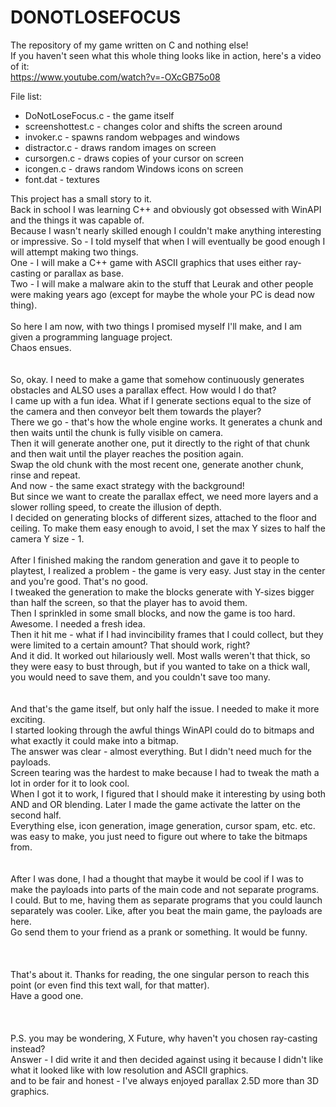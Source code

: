 # DONOTLOSEFOCUS
The repository of my game written on C and nothing else!<br>
If you haven't seen what this whole thing looks like in action, here's a video of it:<br>
https://www.youtube.com/watch?v=-OXcGB75o08

File list:
- DoNotLoseFocus.c - the game itself
- screenshottest.c - changes color and shifts the screen around
- invoker.c - spawns random webpages and windows
- distractor.c - draws random images on screen
- cursorgen.c - draws copies of your cursor on screen
- icongen.c - draws random Windows icons on screen
- font.dat - textures

This project has a small story to it.<br>
Back in school I was learning C++ and obviously got obsessed with WinAPI and the things it was capable of.<br>
Because I wasn't nearly skilled enough I couldn't make anything interesting or impressive. So - I told myself that when I will eventually be good enough I will attempt making two things.<br>
One - I will make a C++ game with ASCII graphics that uses either ray-casting or parallax as base.<br>
Two - I will make a malware akin to the stuff that Leurak and other people were making years ago (except for maybe the whole your PC is dead now thing).<br>
<br>
So here I am now, with two things I promised myself I'll make, and I am given a programming language project.<br>
Chaos ensues.<br>
<br>
<br>
So, okay. I need to make a game that somehow continuously generates obstacles and ALSO uses a parallax effect. How would I do that?<br>
I came up with a fun idea. What if I generate sections equal to the size of the camera and then conveyor belt them towards the player?<br>
There we go - that's how the whole engine works. It generates a chunk and then waits until the chunk is fully visible on camera.<br>
Then it will generate another one, put it directly to the right of that chunk and then wait until the player reaches the position again.<br>
Swap the old chunk with the most recent one, generate another chunk, rinse and repeat.<br>
And now - the same exact strategy with the background! <br> 
But since we want to create the parallax effect, we need more layers and a slower rolling speed, to create the illusion of depth. <br>
I decided on generating blocks of different sizes, attached to the floor and ceiling. To make them easy enough to avoid, I set the max Y sizes to half the camera Y size - 1.<br>
<br>
After I finished making the random generation and gave it to people to playtest, I realized a problem - the game is very easy. Just stay in the center and you're good. That's no good.<br>
I tweaked the generation to make the blocks generate with Y-sizes bigger than half the screen, so that the player has to avoid them.<br>
Then I sprinkled in some small blocks, and now the game is too hard. Awesome. I needed a fresh idea.<br>
Then it hit me - what if I had invincibility frames that I could collect, but they were limited to a certain amount? That should work, right?<br>
And it did. It worked out hilariously well. Most walls weren't that thick, so they were easy to bust through, but if you wanted to take on a thick wall, you would need to save them, and you couldn't save too many.<br>
<br>
<br>
And that's the game itself, but only half the issue. I needed to make it more exciting.<br>
I started looking through the awful things WinAPI could do to bitmaps and what exactly it could make into a bitmap.<br>
The answer was clear - almost everything. But I didn't need much for the payloads.<br>
Screen tearing was the hardest to make because I had to tweak the math a lot in order for it to look cool.<br>
When I got it to work, I figured that I should make it interesting by using both AND and OR blending. Later I made the game activate the latter on the second half.<br>
Everything else, icon generation, image generation, cursor spam, etc. etc. was easy to make, you just need to figure out where to take the bitmaps from.<br>
<br>
<br>
After I was done, I had a thought that maybe it would be cool if I was to make the payloads into parts of the main code and not separate programs.<br>
I could. But to me, having them as separate programs that you could launch separately was cooler. Like, after you beat the main game, the payloads are here.<br>
Go send them to your friend as a prank or something. It would be funny. <br>
<br>
<br>
<br>
That's about it. Thanks for reading, the one singular person to reach this point (or even find this text wall, for that matter).<br>
Have a good one.<br>
<br>
<br>
<br>
P.S. you may be wondering, X Future, why haven't you chosen ray-casting instead?<br>
Answer - I did write it and then decided against using it because I didn't like what it looked like with low resolution and ASCII graphics.<br>
and to be fair and honest - I've always enjoyed parallax 2.5D more than 3D graphics.
